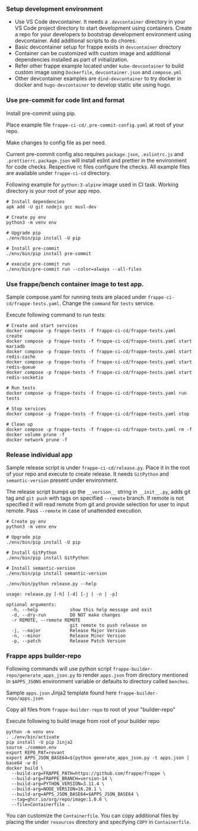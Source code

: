 ### Setup development environment

- Use VS Code devcontainer. It needs a `.devcontainer` directory in your VS Code project directory to start development using containers. Create a repo for your developers to bootstrap development environment using devcontainer. Add additional scripts to do chores.
- Basic devcontainer setup for frappe exists in `devcontainer` directory
- Container can be customized with custom image and additional dependencies installed as part of initialization.
- Refer other frappe example located under `kube-devcontainer` to build custom image using `Dockerfile`, `devcontainer.json` and `compose.yml`
- Other devcontainer examples are `dind-devcontainer` to try docker in docker and `hugo-devcontainer` to develop static site using hugo.

### Use pre-commit for code lint and format

Install pre-commit using pip.

Place example file `frappe-ci-cd/.pre-commit-config.yaml` at root of your repo.

Make changes to config file as per need.

Current pre-commit config also requires `package.json`, `.eslintrc.js` and `.prettierrc`. `package.json` will install eslint and prettier in the environment for code checks. Respective rc files configure the checks. All example files are available under `frappe-ci-cd` directory.

Following example for `python:3-alpine` image used in CI task. Working directory is your root of your app repo.

```shell
# Install dependencies
apk add -U git nodejs gcc musl-dev

# Create py env
python3 -m venv env

# Upgrade pip
./env/bin/pip install -U pip

# Install pre-commit
./env/bin/pip install pre-commit

# execute pre-commit run
./env/bin/pre-commit run --color=always --all-files
```

### Use frappe/bench container image to test app.

Sample compose.yaml for running tests are placed under `frappe-ci-cd/frappe-tests.yaml`. Change the `command` for `tests` service.

Execute following command to run tests:

```shell
# Create and start services
docker compose -p frappe-tests -f frappe-ci-cd/frappe-tests.yaml create
docker compose -p frappe-tests -f frappe-ci-cd/frappe-tests.yaml start mariadb
docker compose -p frappe-tests -f frappe-ci-cd/frappe-tests.yaml start redis-cache
docker compose -p frappe-tests -f frappe-ci-cd/frappe-tests.yaml start redis-queue
docker compose -p frappe-tests -f frappe-ci-cd/frappe-tests.yaml start redis-socketio

# Run tests
docker compose -p frappe-tests -f frappe-ci-cd/frappe-tests.yaml run tests

# Stop services
docker compose -p frappe-tests -f frappe-ci-cd/frappe-tests.yaml stop

# Clean up
docker compose -p frappe-tests -f frappe-ci-cd/frappe-tests.yaml rm -f
docker volume prune -f
docker network prune -f
```

### Release individual app

Sample release script is under `frappe-ci-cd/release.py`. Place it in the root of your repo and execute to create release. It needs `GitPython` and `semantic-version` present under environment.

The release script bumps up the `__version__` string in `__init__.py`, adds git tag and `git push` with tags on specified `--remote` branch. If remote is not specified it will read remote from git and provide selection for user to input remote. Pass `--remote` in case of unattended execution.

```shell
# Create py env
python3 -m venv env

# Upgrade pip
./env/bin/pip install -U pip

# Install GitPython
./env/bin/pip install GitPython

# Install semantic-version
./env/bin/pip install semantic-version

./env/bin/python release.py --help

usage: release.py [-h] [-d] [-j | -n | -p]

optional arguments:
  -h, --help            show this help message and exit
  -d, --dry-run         DO NOT make changes
  -r REMOTE, --remote REMOTE
                        git remote to push release on
  -j, --major           Release Major Version
  -n, --minor           Release Minor Version
  -p, --patch           Release Patch Version
```

### Frappe apps builder-repo

Following commands will use python script `frappe-builder-repo/generate_apps_json.py` to render `apps.json` from directory mentioned in `$APPS_JSONS` environment variable or defaults to directory called `benches`.

Sample `apps.json` Jinja2 template found here `frappe-builder-repo/apps.json`

Copy all files from `frappe-builder-repo` to root of your "builder-repo"

Execute following to build image from root of your builder repo

```shell
python -m venv env
. ./env/bin/activate
pip install -U pip Jinja2
source ./common.env
export REPO_PAT=revant
export APPS_JSON_BASE64=$(python generate_apps_json.py -t apps.json | base64 -w 0)
docker build \
  --build-arg=FRAPPE_PATH=https://github.com/frappe/frappe \
  --build-arg=FRAPPE_BRANCH=version-14 \
  --build-arg=PYTHON_VERSION=3.11.4 \
  --build-arg=NODE_VERSION=16.20.1 \
  --build-arg=APPS_JSON_BASE64=$APPS_JSON_BASE64 \
  --tag=ghcr.io/org/repo/image:1.0.0 \
  --file=Containerfile .
```

You can customize the `Containerfile`. You can copy additional files by placing the under `resources` directory and specifying `COPY` in `Containerfile`.
